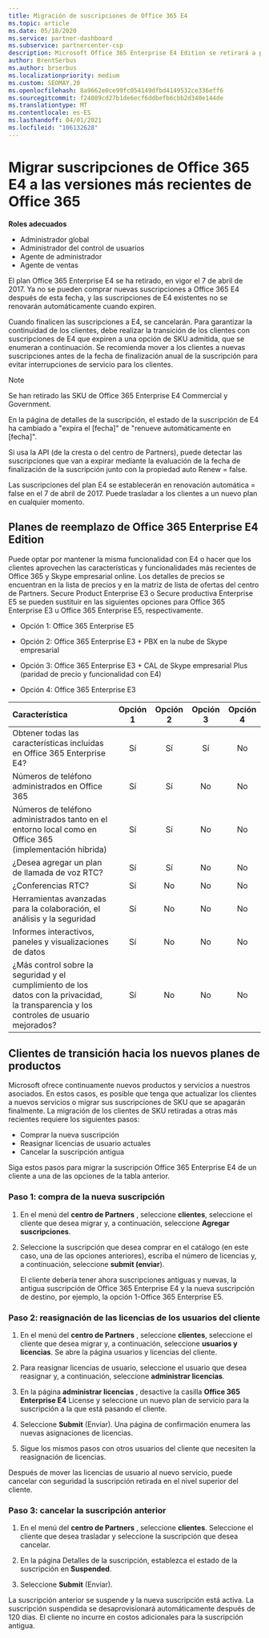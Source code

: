 ```yaml
---
title: Migración de suscripciones de Office 365 E4
ms.topic: article
ms.date: 05/18/2020
ms.service: partner-dashboard
ms.subservice: partnercenter-csp
description: Microsoft Office 365 Enterprise E4 Edition se retirará a partir del 7 de abril de 2017. Obtenga información sobre cómo migrar las suscripciones de clientes a las versiones más recientes de Office 365.
author: BrentSerbus
ms.author: brserbus
ms.localizationpriority: medium
ms.custom: SEOMAY.20
ms.openlocfilehash: 8a9662e0ce99fc054149dfbd4149532ce336eff6
ms.sourcegitcommit: f24089cd27b1de6ecf6ddbefb6cbb2d340e144de
ms.translationtype: MT
ms.contentlocale: es-ES
ms.lasthandoff: 04/01/2021
ms.locfileid: "106132628"
---
```

# <a name="migrate-office-365-e4-subscriptions-to-newer-office-365-versions"></a>Migrar suscripciones de Office 365 E4 a las versiones más recientes de Office 365

**Roles adecuados**

- Administrador global
- Administrador del control de usuarios
- Agente de administrador
- Agente de ventas

El plan Office 365 Enterprise E4 se ha retirado, en vigor el 7 de abril de 2017. Ya no se pueden comprar nuevas suscripciones a Office 365 E4 después de esta fecha, y las suscripciones de E4 existentes no se renovarán automáticamente cuando expiren.

Cuando finalicen las suscripciones a E4, se cancelarán. Para garantizar la continuidad de los clientes, debe realizar la transición de los clientes con suscripciones de E4 que expiren a una opción de SKU admitida, que se enumeran a continuación. Se recomienda mover a los clientes a nuevas suscripciones antes de la fecha de finalización anual de la suscripción para evitar interrupciones de servicio para los clientes. 

> [!NOTE]  
> Se han retirado las SKU de Office 365 Enterprise E4 Commercial y Government.
 
En la página de detalles de la suscripción, el estado de la suscripción de E4 ha cambiado a "expira el [fecha]" de "renueve automáticamente en [fecha]". 

Si usa la API (de la cresta o del centro de Partners), puede detectar las suscripciones que van a expirar mediante la evaluación de la fecha de finalización de la suscripción junto con la propiedad auto Renew = false. 

Las suscripciones del plan E4 se establecerán en renovación automática = false en el 7 de abril de 2017. Puede trasladar a los clientes a un nuevo plan en cualquier momento. 

## <a name="office-365-enterprise-e4-edition-replacement-plans"></a>Planes de reemplazo de Office 365 Enterprise E4 Edition

Puede optar por mantener la misma funcionalidad con E4 o hacer que los clientes aprovechen las características y funcionalidades más recientes de Office 365 y Skype empresarial online. Los detalles de precios se encuentran en la lista de precios y en la matriz de lista de ofertas del centro de Partners. Secure Product Enterprise E3 o Secure productiva Enterprise E5 se pueden sustituir en las siguientes opciones para Office 365 Enterprise E3 u Office 365 Enterprise E5, respectivamente.

- Opción 1: Office 365 Enterprise E5

- Opción 2: Office 365 Enterprise E3 + PBX en la nube de Skype empresarial

- Opción 3: Office 365 Enterprise E3 + CAL de Skype empresarial Plus (paridad de precio y funcionalidad con E4)

- Opción 4: Office 365 Enterprise E3


| Característica | Opción 1 | Opción 2 | Opción 3 | Opción 4 |
| :---    | :------: |   :---:  |   :---:  |   :---:  |
| Obtener todas las características incluidas en Office 365 Enterprise E4? | Sí | Sí | Sí | No |
| Números de teléfono administrados en Office 365 | Sí | Sí | No | No |
| Números de teléfono administrados tanto en el entorno local como en Office 365 (implementación híbrida) | Sí | Sí | No | No |
| ¿Desea agregar un plan de llamada de voz RTC? | Sí | Sí | No | No |
| ¿Conferencias RTC? | Sí | No | No | No |
| Herramientas avanzadas para la colaboración, el análisis y la seguridad | Sí | No | No | No |
| Informes interactivos, paneles y visualizaciones de datos | Sí | No | No | No | 
| ¿Más control sobre la seguridad y el cumplimiento de los datos con la privacidad, la transparencia y los controles de usuario mejorados? | Sí | No | No | No | 

## <a name="transition-customers-to-new-product-plans"></a>Clientes de transición hacia los nuevos planes de productos

Microsoft ofrece continuamente nuevos productos y servicios a nuestros asociados. En estos casos, es posible que tenga que actualizar los clientes a nuevos servicios o migrar sus suscripciones de SKU que se apagarán finalmente. La migración de los clientes de SKU retiradas a otras más recientes requiere los siguientes pasos:

-   Comprar la nueva suscripción
-   Reasignar licencias de usuario actuales
-   Cancelar la suscripción antigua

Siga estos pasos para migrar la suscripción Office 365 Enterprise E4 de un cliente a una de las opciones de la tabla anterior.

### <a name="step-1---purchase-the-new-subscription"></a>Paso 1: compra de la nueva suscripción

1. En el menú del **centro de Partners** , seleccione **clientes**, seleccione el cliente que desea migrar y, a continuación, seleccione **Agregar suscripciones**.

2. Seleccione la suscripción que desea comprar en el catálogo (en este caso, una de las opciones anteriores), escriba el número de licencias y, a continuación, seleccione **submit (enviar**).

   El cliente debería tener ahora suscripciones antiguas y nuevas, la antigua suscripción de Office 365 Enterprise E4 y la nueva suscripción de destino, por ejemplo, la opción 1-Office 365 Enterprise E5.

### <a name="step-2---reassign-the-customers-users-licenses"></a>Paso 2: reasignación de las licencias de los usuarios del cliente

1. En el menú del **centro de Partners** , seleccione **clientes**, seleccione el cliente que desea migrar y, a continuación, seleccione **usuarios y licencias**. Se abre la página usuarios y licencias del cliente.

2. Para reasignar licencias de usuario, seleccione el usuario que desea reasignar y, a continuación, seleccione **administrar licencias**.

3. En la página **administrar licencias** , desactive la casilla **Office 365 Enterprise E4** License y seleccione un nuevo plan de servicio para la suscripción a la que está pasando el cliente.

4. Seleccione **Submit** (Enviar). Una página de confirmación enumera las nuevas asignaciones de licencias.

5. Sigue los mismos pasos con otros usuarios del cliente que necesiten la reasignación de licencias.

Después de mover las licencias de usuario al nuevo servicio, puede cancelar con seguridad la suscripción retirada en el nivel superior del cliente.

### <a name="step-3---cancel-the-old-subscription"></a>Paso 3: cancelar la suscripción anterior

1. En el menú del **centro de Partners** , seleccione **clientes**. Seleccione el cliente que desea trasladar y seleccione la suscripción que desea cancelar.

2. En la página Detalles de la suscripción, establezca el estado de la suscripción en **Suspended**.

3. Seleccione **Submit** (Enviar).

La suscripción anterior se suspende y la nueva suscripción está activa. La suscripción suspendida se desaprovisionará automáticamente después de 120 días. El cliente no incurre en costos adicionales para la suscripción antigua.



 



